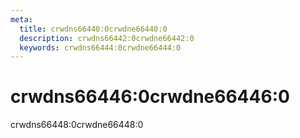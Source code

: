 ```yaml
---
meta:
  title: crwdns66440:0crwdne66440:0
  description: crwdns66442:0crwdne66442:0
  keywords: crwdns66444:0crwdne66444:0
---
```


# crwdns66446:0crwdne66446:0
crwdns66448:0crwdne66448:0

<entry-ad />

<doc-footer />

